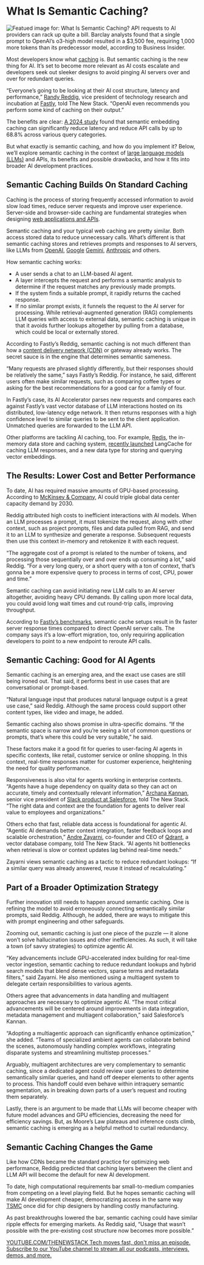 # What Is Semantic Caching?
![Featued image for: What Is Semantic Caching?](https://cdn.thenewstack.io/media/2025/05/c614771a-semantic-caching-2-1024x576.jpg)
API requests to AI providers can rack up quite a bill. Barclay analysts found that a single prompt to OpenAI’s o3-high model resulted in a $3,500 fee, requiring 1,000 more tokens than its predecessor model, according to Business Insider.

Most developers know what [caching](https://thenewstack.io/is-a-database-caching-layer-still-necessary/) is. But semantic caching is the new thing for AI. It’s set to become more relevant as AI costs escalate and developers seek out sleeker designs to avoid pinging AI servers over and over for redundant queries.

“Everyone’s going to be looking at their AI cost structure, latency and performance,” [Randy Reddig](https://www.linkedin.com/in/ydnar/), vice president of technology research and incubation at [Fastly](https://www.fastly.com/), told The New Stack. “OpenAI even recommends you perform some kind of caching on their output.”

The benefits are clear: [A 2024 study](https://arxiv.org/pdf/2411.05276) found that semantic embedding caching can significantly reduce latency and reduce API calls by up to 68.8% across various query categories.

But what exactly is semantic caching, and how do you implement it? Below, we’ll explore semantic caching in the context of [large language models (LLMs)](https://thenewstack.io/llm/) and APIs, its benefits and possible drawbacks, and how it fits into broader AI development practices.

## Semantic Caching Builds On Standard Caching
Caching is the process of storing frequently accessed information to avoid slow load times, reduce server requests and improve user experience. Server-side and browser-side caching are fundamental strategies when designing [web applications and APIs](https://thenewstack.io/why-http-caching-matters-for-apis/).

Semantic caching and your typical web caching are pretty similar. Both access stored data to reduce unnecessary calls. What’s different is that semantic caching stores and retrieves prompts and responses to AI servers, like LLMs from [OpenAI](https://thenewstack.io/introduction-to-the-openai-agents-sdk-and-responses-api/), [Google](https://cloud.google.com/?utm_content=inline+mention) [Gemini](https://thenewstack.io/gemini-all-you-need-to-know-about-googles-multimodal-ai/), [Anthropic](https://www.anthropic.com/) and others.

How semantic caching works:

- A user sends a chat to an LLM-based AI agent.
- A layer intercepts the request and performs a semantic analysis to determine if the request matches any previously made prompts.
- If the system finds a suitable prompt, it rapidly returns the cached response.
- If no similar prompt exists, it funnels the request to the AI server for processing.
While retrieval-augmented generation (RAG) complements LLM queries with access to external data, semantic caching is unique in that it avoids further lookups altogether by pulling from a database, which could be local or externally stored.

According to Fastly’s Reddig, semantic caching is not much different than how a [content delivery network (CDN)](https://thenewstack.io/the-modern-cdn-means-complex-decisions-for-developers/) or gateway already works. The secret sauce is in the engine that determines semantic sameness.

“Many requests are phrased slightly differently, but their responses should be relatively the same,” says Fastly’s Reddig. For instance, he said, different users often make similar requests, such as comparing coffee types or asking for the best recommendations for a good car for a family of four.

In Fastly’s case, its AI Accelerator parses new requests and compares each against Fastly’s vast vector database of LLM interactions hosted on its distributed, low-latency edge network. It then returns responses with a high confidence level to similar queries to be sent to the client application. Unmatched queries are forwarded to the LLM API.

Other platforms are tackling AI caching, too. For example, [Redis](https://redis.com/?utm_content=inline+mention), the in-memory data store and caching system, [recently launched](https://thenewstack.io/redis-launches-vector-sets-and-a-new-tool-for-semantic-caching-of-llm-responses/) LangCache for caching LLM responses, and a new data type for storing and querying vector embeddings.

## The Results: Lower Cost and Better Performance
To date, AI has required massive amounts of GPU-based processing. According to [McKinsey & Company](https://www.mckinsey.com/industries/technology-media-and-telecommunications/our-insights/ai-power-expanding-data-center-capacity-to-meet-growing-demand), AI could triple global data center capacity demand by 2030.

Reddig attributed high costs to inefficient interactions with AI models. When an LLM processes a prompt, it must tokenize the request, along with other context, such as project prompts, files and data pulled from RAG, and send it to an LLM to synthesize and generate a response. Subsequent requests then use this context in-memory and retokenize it with each request.

“The aggregate cost of a prompt is related to the number of tokens, and processing those sequentially over and over ends up consuming a lot,” said Reddig. “For a very long query, or a short query with a ton of context, that’s gonna be a more expensive query to process in terms of cost, CPU, power and time.”

Semantic caching can avoid initiating new LLM calls to an AI server altogether, avoiding heavy CPU demands. By calling upon more local data, you could avoid long wait times and cut round-trip calls, improving throughput.

According to [Fastly’s benchmarks](https://www.businesswire.com/news/home/20241216172993/en/Fastly-AI-Accelerator-Helps-Developers-Unleash-the-Power-of-Generative-AI), semantic cache setups result in 9x faster server response times compared to direct OpenAI server calls. The company says it’s a low-effort migration, too, only requiring application developers to point to a new endpoint to reroute API calls.

## Semantic Caching: Good for AI Agents
Semantic caching is an emerging area, and the exact use cases are still being ironed out. That said, it performs best in use cases that are conversational or prompt-based.

“Natural language input that produces natural language output is a great use case,” said Reddig. Although the same process could support other content types, like video and image, he added.

Semantic caching also shows promise in ultra-specific domains. “If the semantic space is narrow and you’re seeing a lot of common questions or prompts, that’s where this could be very suitable,” he said.

These factors make it a good fit for queries to user-facing AI agents in specific contexts, like retail, customer service or online shopping. In this context, real-time responses matter for customer experience, heightening the need for quality performance.

Responsiveness is also vital for agents working in enterprise contexts. “Agents have a huge dependency on quality data so they can act on accurate, timely and contextually relevant information,” [Archana Kannan](https://www.linkedin.com/in/archkan/), senior vice president of [Slack product at Salesforce](https://api.slack.com/?utm_content=inline+mention), told The New Stack. “The right data and context are the foundation for agents to deliver real value to employees and organizations.”

Others echo that fast, reliable data access is foundational for agentic AI. “Agentic AI demands better context integration, faster feedback loops and scalable orchestration,” [Andre Zayarni](https://www.linkedin.com/in/zayarni), co-founder and CEO of [Qdrant](https://qdrant.tech/), a vector database company, told The New Stack. “AI agents hit bottlenecks when retrieval is slow or context updates lag behind real-time needs.”

Zayarni views semantic caching as a tactic to reduce redundant lookups: “If a similar query was already answered, reuse it instead of recalculating.”

## Part of a Broader Optimization Strategy
Further innovation still needs to happen around semantic caching. One is refining the model to avoid erroneously connecting semantically similar prompts, said Reddig. Although, he added, there are ways to mitigate this with prompt engineering and other safeguards.

Zooming out, semantic caching is just one piece of the puzzle — it alone won’t solve hallucination issues and other inefficiencies. As such, it will take a town (of savvy strategies) to optimize agentic AI.

“Key advancements include GPU-accelerated index building for real-time vector ingestion, semantic caching to reduce redundant lookups and hybrid search models that blend dense vectors, sparse terms and metadata filters,” said Zayarni. He also mentioned using a multiagent system to delegate certain responsibilities to various agents.

Others agree that advancements in data handling and multiagent approaches are necessary to optimize agentic AI. “The most critical advancements will be centered around improvements in data integration, metadata management and multiagent collaboration,” said Salesforce’s Kannan.

“Adopting a multiagentic approach can significantly enhance optimization,” she added. “Teams of specialized ambient agents can collaborate behind the scenes, autonomously handling complex workflows, integrating disparate systems and streamlining multistep processes.”

Arguably, multiagent architectures are very complementary to semantic caching, since a dedicated agent could review user queries to determine semantically similar queries, and hand off deeper elements to other agents to process. This handoff could even behave within intraquery semantic segmentation, as in breaking down parts of a user’s request and routing them separately.

Lastly, there is an argument to be made that LLMs will become cheaper with future model advances and GPU efficiencies, decreasing the need for efficiency savings. But, as Moore’s Law plateaus and inference costs climb, semantic caching is emerging as a helpful method to curtail redundancy.

## Semantic Caching Changes the Game
Like how CDNs became the standard practice for optimizing web performance, Reddig predicted that caching layers between the client and LLM API will become the default for new AI development.

To date, high computational requirements bar small-to-medium companies from competing on a level playing field. But he hopes semantic caching will make AI development cheaper, democratizing access in the same way [TSMC](https://www.tsmc.com/) once did for chip designers by handling costly manufacturing.

As past breakthroughs lowered the bar, semantic caching could have similar ripple effects for emerging markets. As Reddig said, “Usage that wasn’t possible with the pre-existing cost structure now becomes more possible.”

[
YOUTUBE.COM/THENEWSTACK
Tech moves fast, don't miss an episode. Subscribe to our YouTube
channel to stream all our podcasts, interviews, demos, and more.
](https://youtube.com/thenewstack?sub_confirmation=1)